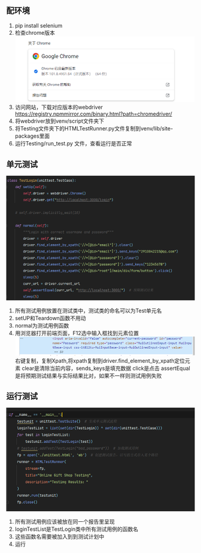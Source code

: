 ## 配环境

1. pip install selenium
2. 检查chrome版本![img.png](img.png)
3. 访问网站，下载对应版本的webdriver  https://registry.npmmirror.com/binary.html?path=chromedriver/
4. 将webdriver放到venv/script文件夹下
5. 将Testing文件夹下的HTMLTestRunner.py文件复制到venv/lib/site-packages里面
6. 运行Testing/run_test.py 文件，查看运行是否正常

## 单元测试

![img_1.png](img_1.png)

1. 所有测试用例放置在测试类中，测试类的命名可以为Test单元名
2. setUP和Teardown函数不用动
3. normal为测试用例函数
4. 用浏览器打开前端页面，F12选中输入框找到元素位置
   ![img_2.png](img_2.png)
   右键复制，复制Xpath,将xpath复制到driver.find_element_by_xpath定位元素 clear是清除当前内容，sends_keys是填充数据 click是点击
   assertEqual是将预期测试结果与实际结果比对，如果不一样则测试用例失败

## 运行测试

![img_3.png](img_3.png)

1. 所有测试用例应该被放在同一个报告里呈现
2. loginTestList是TestLogin类中所有测试用例的函数名
3. 这些函数名需要被加入到到测试计划中
4. 运行
